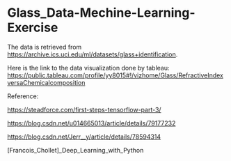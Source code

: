 # Glass_Data-Mechine-Learning-Exercise

The data is retrieved from https://archive.ics.uci.edu/ml/datasets/glass+identification.

Here is the link to the data visualization done by tableau: 
https://public.tableau.com/profile/yy8015#!/vizhome/Glass/RefractiveIndexversaChemicalcomposition

Reference:

https://steadforce.com/first-steps-tensorflow-part-3/

https://blog.csdn.net/u014665013/article/details/79177232

https://blog.csdn.net/Jerr__y/article/details/78594314

[Francois_Chollet]_Deep_Learning_with_Python
